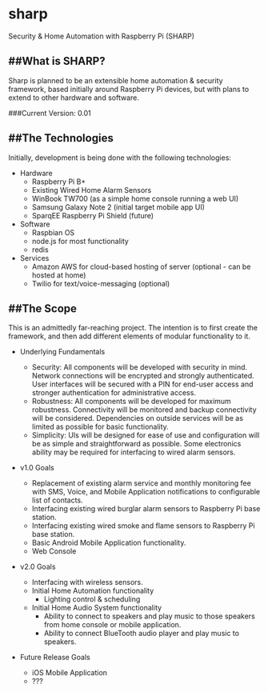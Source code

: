sharp
=====

Security &amp; Home Automation with Raspberry Pi (SHARP)

##What is SHARP?
---
Sharp is planned to be an extensible home automation & security framework, based initially around Raspberry Pi devices, but with plans to extend to other hardware and software.  

###Current Version: 0.01

##The Technologies
---
Initially, development is being done with the following technologies:

- Hardware
  - Raspberry Pi B+
  - Existing Wired Home Alarm Sensors
  - WinBook TW700 (as a simple home console running a web UI)
  - Samsung Galaxy Note 2 (initial target mobile app UI)
  - SparqEE Raspberry Pi Shield (future)
- Software
  - Raspbian OS
  - node.js for most functionality
  - redis
- Services
  - Amazon AWS for cloud-based hosting of server (optional - can be hosted at home)
  - Twilio for text/voice-messaging (optional)
		
##The Scope
---
This is an admittedly far-reaching project.  The intention is to first create the framework, and then add different elements of modular functionality to it.  

- Underlying Fundamentals
  - Security: All components will be developed with security in mind.  Network connections will be encrypted and strongly authenticated.  User interfaces will be secured with a PIN for end-user access and stronger authentication for administrative access.  
  - Robustness: All components will be developed for maximum robustness.  Connectivity will be monitored and backup connectivity will be considered.  Dependencies on outside services will be as limited as possible for basic functionality.  
  - Simplicity: UIs will be designed for ease of use and configuration will be as simple and straightforward as possible.  Some electronics ability may be required for interfacing to wired alarm sensors.  

- v1.0 Goals
  - Replacement of existing alarm service and monthly monitoring fee with SMS, Voice, and Mobile Application notifications to configurable list of contacts.  
  - Interfacing existing wired burglar alarm sensors to Raspberry Pi base station.  
  - Interfacing existing wired smoke and flame sensors to Raspberry Pi base station.
  - Basic Android Mobile Application functionality.
  - Web Console

- v2.0 Goals
  - Interfacing with wireless sensors.
  - Initial Home Automation functionality
    - Lighting control & scheduling
  - Initial Home Audio System functionality
	- Ability to connect to speakers and play music to those speakers from home console or mobile application.
	- Ability to connect BlueTooth audio player and play music to speakers. 

- Future Release Goals
  - iOS Mobile Application
  - ???
		